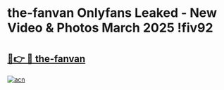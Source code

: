 # the-fanvan Onlyfans Leaked - New Video & Photos March 2025 !fiv92

# <h2><a href="https://8iiab1.iuczelnia.edu.pl?title=the-fanvan&ref=fiv92">🔗👉 🔴 the-fanvan</a></h2>

[![acn](https://github.com/user-attachments/assets/0f9c940e-d8b0-45ae-aac7-cd30a18b3e1c)](https://8iiab1.iuczelnia.edu.pl?title=the-fanvan&ref=fiv92)

